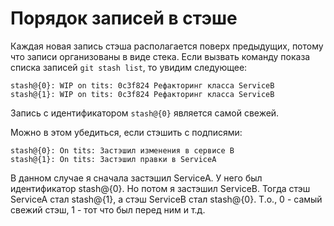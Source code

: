# Порядок записей в стэше

Каждая новая запись стэша располагается поверх предыдущих, потому что записи организованы в виде стека. Если вызвать команду показа списка записей `git stash list`, то увидим следующее:

```
stash@{0}: WIP on tits: 0c3f824 Рефакторинг класса ServiceB
stash@{1}: WIP on tits: 0c3f824 Рефакторинг класса ServiceB
```

Запись с идентификатором `stash@{0}` является самой свежей.

Можно в этом убедиться, если стэшить с подписями:

```
stash@{0}: On tits: Застэшил изменения в сервисе В
stash@{1}: On tits: Застэшил правки в ServiceA
```

В данном случае я сначала застэшил ServiceA. У него был идентификатор stash@{0}. Но потом я застэшил ServiceB. Тогда стэш ServiceA стал stash@{1}, а стэш ServiceB стал stash@{0}. Т.о., 0 - самый свежий стэш, 1 - тот что был перед ним и т.д.